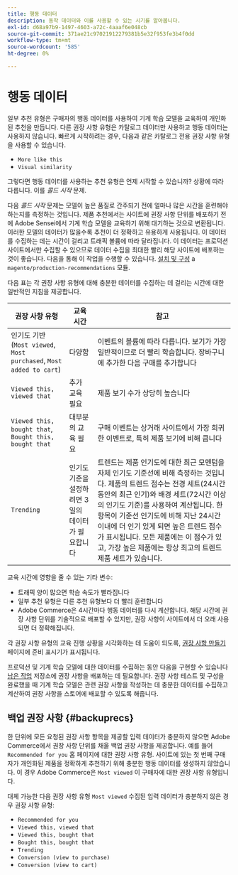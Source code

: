 ```yaml
---
title: 행동 데이터
description: 동작 데이터와 이를 사용할 수 있는 시기를 알아봅니다.
exl-id: d68a97b9-1497-4603-a72c-4aaaf6e048cb
source-git-commit: 371ae21c97021912279381b5e32f953fe3b4f0dd
workflow-type: tm+mt
source-wordcount: '585'
ht-degree: 0%

---
```


# 행동 데이터

일부 추천 유형은 구매자의 행동 데이터를 사용하여 기계 학습 모델을 교육하여 개인화된 추천을 만듭니다. 다른 권장 사항 유형은 카탈로그 데이터만 사용하고 행동 데이터는 사용하지 않습니다. 빠르게 시작하려는 경우, 다음과 같은 카탈로그 전용 권장 사항 유형을 사용할 수 있습니다.

- `More like this`
- `Visual similarity`

그렇다면 행동 데이터를 사용하는 추천 유형은 언제 시작할 수 있습니까? 상황에 따라 다릅니다. 이를 _콜드 시작_ 문제.

다음 _콜드 시작_ 문제는 모델이 높은 품질로 간주되기 전에 얼마나 많은 시간을 훈련해야 하는지를 측정하는 것입니다. 제품 추천에서는 사이트에 권장 사항 단위를 배포하기 전에 Adobe Sensei에서 기계 학습 모델을 교육하기 위해 대기하는 것으로 변환됩니다. 이러한 모델의 데이터가 많을수록 추천이 더 정확하고 유용하게 사용됩니다. 이 데이터를 수집하는 데는 시간이 걸리고 트래픽 볼륨에 따라 달라집니다. 이 데이터는 프로덕션 사이트에서만 수집할 수 있으므로 데이터 수집을 최대한 빨리 해당 사이트에 배포하는 것이 좋습니다. 다음을 통해 이 작업을 수행할 수 있습니다. [설치 및 구성](install-configure.md) a `magento/production-recommendations` 모듈.

다음 표는 각 권장 사항 유형에 대해 충분한 데이터를 수집하는 데 걸리는 시간에 대한 일반적인 지침을 제공합니다.

| 권장 사항 유형 | 교육 시간 | 참고 |
|---|---|---|
| 인기도 기반(`Most viewed`, `Most purchased`, `Most added to cart`) | 다양함 | 이벤트의 볼륨에 따라 다릅니다. 보기가 가장 일반적이므로 더 빨리 학습합니다. 장바구니에 추가한 다음 구매를 추가합니다 |
| `Viewed this, viewed that` | 추가 교육 필요 | 제품 보기 수가 상당히 높습니다 |
| `Viewed this, bought that`, `Bought this, bought that` | 대부분의 교육 필요 | 구매 이벤트는 상거래 사이트에서 가장 희귀한 이벤트로, 특히 제품 보기에 비해 큽니다 |
| `Trending` | 인기도 기준을 설정하려면 3일의 데이터가 필요합니다 | 트렌드는 제품 인기도에 대한 최근 모멘텀을 자체 인기도 기준선에 비해 측정하는 것입니다. 제품의 트렌드 점수는 전경 세트(24시간 동안의 최근 인기)와 배경 세트(72시간 이상의 인기도 기준)를 사용하여 계산됩니다. 한 항목이 기준선 인기도에 비해 지난 24시간 이내에 더 인기 있게 되면 높은 트렌드 점수가 표시됩니다. 모든 제품에는 이 점수가 있고, 가장 높은 제품에는 항상 최고의 트렌드 제품 세트가 있습니다. |

교육 시간에 영향을 줄 수 있는 기타 변수:

- 트래픽 양이 많으면 학습 속도가 빨라집니다
- 일부 추천 유형은 다른 추천 유형보다 더 빨리 훈련합니다
- Adobe Commerce은 4시간마다 행동 데이터를 다시 계산합니다. 해당 시간에 권장 사항 단위를 기술적으로 배포할 수 있지만, 권장 사항이 사이트에서 더 오래 사용되면 더 정확해집니다.

각 권장 사항 유형의 교육 진행 상황을 시각화하는 데 도움이 되도록, [권장 사항 만들기](create.md) 페이지에 준비 표시기가 표시됩니다.

프로덕션 및 기계 학습 모델에 대한 데이터를 수집하는 동안 다음을 구현할 수 있습니다 [남은 작업](implementation-workflow.md) 저장소에 권장 사항을 배포하는 데 필요합니다. 권장 사항 테스트 및 구성을 완료했을 때 기계 학습 모델은 관련 권장 사항을 작성하는 데 충분한 데이터를 수집하고 계산하여 권장 사항을 스토어에 배포할 수 있도록 해줍니다.

## 백업 권장 사항 {#backuprecs}

한 단위에 모든 요청된 권장 사항 항목을 제공할 입력 데이터가 충분하지 않으면 Adobe Commerce에서 권장 사항 단위를 채울 백업 권장 사항을 제공합니다. 예를 들어 `Recommended for you` 홈 페이지에 대한 권장 사항 유형. 사이트에 있는 첫 번째 구매자가 개인화된 제품을 정확하게 추천하기 위해 충분한 행동 데이터를 생성하지 않았습니다. 이 경우 Adobe Commerce은 `Most viewed` 이 구매자에 대한 권장 사항 유형입니다.

대체 가능한 다음 권장 사항 유형 `Most viewed` 수집된 입력 데이터가 충분하지 않은 경우 권장 사항 유형:

- `Recommended for you`
- `Viewed this, viewed that`
- `Viewed this, bought that`
- `Bought this, bought that`
- `Trending`
- `Conversion (view to purchase)`
- `Conversion (view to cart)`

